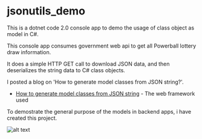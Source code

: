 # jsonutils_demo

This is a dotnet code 2.0 console app to demo the usage of class object as model in C#.

This console app consumes government web api to get all Powerball lottery draw information.

It does a simple HTTP GET call to download JSON data, and then deserializes the string data to C# class objects.

I posted a blog on 'How to generate model classes from JSON string?'.

* [How to generate model classes from JSON string](http://www.dropwizard.io/1.0.2/docs/) - The web framework used


To demostrate the general purpose of the models in backend apps, i have created this project.

![alt text](https://i2.wp.com/code.sagar.buzz/wp-content/uploads/2018/03/Screen-Shot-2018-03-09-at-11.20.41-PM.png)



